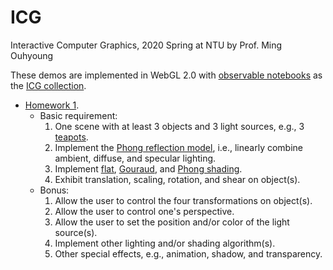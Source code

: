 # ICG
Interactive Computer Graphics, 2020 Spring at NTU by Prof. Ming Ouhyoung

These demos are implemented in WebGL 2.0 with [observable notebooks](https://observablehq.com/@observablehq/user-manual) as the [ICG collection](https://observablehq.com/collection/@learningstud/icg).

- [Homework 1](https://observablehq.com/@learningstud/homework-1-b05902035-ntu-edu-tw?collection=@learningstud/icg).
  - Basic requirement:
    1. One scene with at least 3 objects and 3 light sources, e.g., 3 [teapots](teapot.json).
    2. Implement the [Phong reflection model](https://en.wikipedia.org/wiki/Phong_reflection_model), i.e., linearly combine ambient, diffuse, and specular lighting.
    3. Implement [flat](https://en.wikipedia.org/wiki/Shading#Flat_shading), [Gouraud](https://en.wikipedia.org/wiki/Gouraud_shading), and [Phong shading](https://en.wikipedia.org/wiki/Phong_shading).
    4. Exhibit translation, scaling, rotation, and shear on object(s).
  - Bonus:
    1. Allow the user to control the four transformations on object(s).
    2. Allow the user to control one's perspective.
    3. Allow the user to set the position and/or color of the light source(s).
    4. Implement other lighting and/or shading algorithm(s).
    5. Other special effects, e.g., animation, shadow, and transparency.
